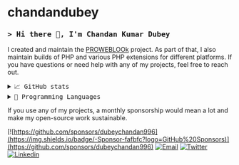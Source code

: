 # chandandubey
### <samp>**> Hi there 👋, I'm Chandan Kumar Dubey**</samp>

I created and maintain the [PROWEBLOOk](https://proweblook.com) project. As part of that, I also maintain builds of PHP and various PHP extensions for different platforms. If you have questions or need help with any of my projects, feel free to reach out.

<details>
    <summary> <samp>📈 GitHub stats</samp></summary>
<br/>

![Chandan Dubey GitHub stats](https://github-readme-stats.vercel.app/api?username=dubeychandan996&count_private=true&show_icons=true)

</details>

<details>
    <summary> <samp>📝 Programming Languages</samp></summary>
<br/>

![Shivam Mathur GitHub stats](https://github-readme-stats.vercel.app/api/top-langs/?username=dubeychandan996&langs_count=10&layout=compact)

</details>

If you use any of my projects, a monthly sponsorship would mean a lot and make my open-source work sustainable.

[![https://github.com/sponsors/dubeychandan996](https://img.shields.io/badge/-Sponsor-fafbfc?logo=GitHub%20Sponsors)](https://github.com/sponsors/dubeychandan996)
[![Email](https://img.shields.io/badge/Email-EA4335?logo=Gmail&logoColor=white)](mailto:info@chandandubey.com)
[![Twitter](https://img.shields.io/badge/Twitter-1DA1F2?logo=twitter&logoColor=white)](https://twitter.com/dubeychandan996)
[![Linkedin](https://img.shields.io/badge/LinkedIn-0077B5?logo=linkedin&logoColor=white)](https://linkedin.com/in/chandankumardubey/)
